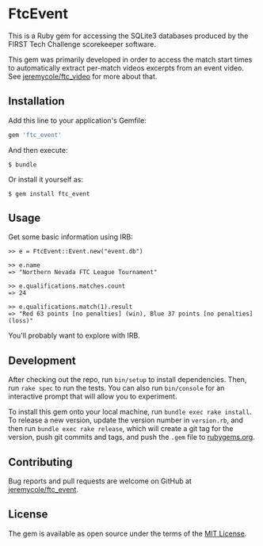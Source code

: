 # FtcEvent

This is a Ruby gem for accessing the SQLite3 databases produced by the FIRST Tech Challenge scorekeeper software.

This gem was primarily developed in order to access the match start times to automatically extract per-match videos excerpts from an event video. See [jeremycole/ftc_video](https://github.com/jeremycole/ftc_video) for more about that. 

## Installation

Add this line to your application's Gemfile:

```ruby
gem 'ftc_event'
```

And then execute:

    $ bundle

Or install it yourself as:

    $ gem install ftc_event

## Usage

Get some basic information using IRB:

```
>> e = FtcEvent::Event.new("event.db")

>> e.name
=> "Northern Nevada FTC League Tournament"

>> e.qualifications.matches.count
=> 24

>> e.qualifications.match(1).result
=> "Red 63 points [no penalties] (win), Blue 37 points [no penalties] (loss)"
```

You'll probably want to explore with IRB.

## Development

After checking out the repo, run `bin/setup` to install dependencies. Then, run `rake spec` to run the tests. You can also run `bin/console` for an interactive prompt that will allow you to experiment.

To install this gem onto your local machine, run `bundle exec rake install`. To release a new version, update the version number in `version.rb`, and then run `bundle exec rake release`, which will create a git tag for the version, push git commits and tags, and push the `.gem` file to [rubygems.org](https://rubygems.org).

## Contributing

Bug reports and pull requests are welcome on GitHub at [jeremycole/ftc_event](https://github.com/jeremycole/ftc_event).

## License

The gem is available as open source under the terms of the [MIT License](https://opensource.org/licenses/MIT).
